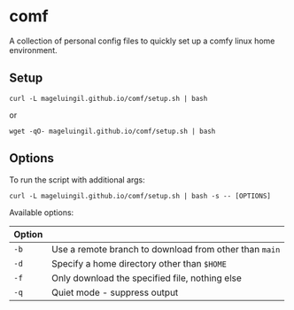 comf
====

A collection of personal config files to quickly set up a comfy linux home environment.

Setup
-----

```
curl -L mageluingil.github.io/comf/setup.sh | bash
```
or
```
wget -qO- mageluingil.github.io/comf/setup.sh | bash
```

Options
-------

To run the script with additional args:

```
curl -L mageluingil.github.io/comf/setup.sh | bash -s -- [OPTIONS]
```

Available options:

| Option |   |
| ------ | - |
|  `-b`  | Use a remote branch to download from other than `main`
|  `-d`  | Specify a home directory other than `$HOME`
|  `-f`  | Only download the specified file, nothing else
|  `-q`  | Quiet mode - suppress output
